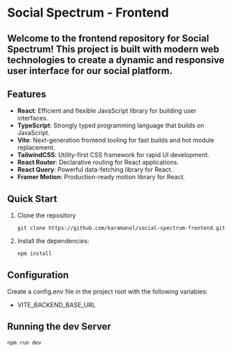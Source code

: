 # Social Spectrum - Frontend

## Welcome to the frontend repository for Social Spectrum! This project is built with modern web technologies to create a dynamic and responsive user interface for our social platform.

## Features

- **React**: Efficient and flexible JavaScript library for building user interfaces.
- **TypeScript**: Strongly typed programming language that builds on JavaScript.
- **Vite**: Next-generation frontend tooling for fast builds and hot module replacement.
- **TailwindCSS**: Utility-first CSS framework for rapid UI development.
- **React Router**: Declarative routing for React applications.
- **React Query**: Powerful data-fetching library for React.
- **Framer Motion**: Production-ready motion library for React.

## Quick Start

1. Clone the repository

   ```
   git clone https://github.com/karamanol/social-spectrum-frontend.git
   ```

2. Install the dependencies:

   ```
   npm install
   ```

## Configuration

Create a config.env file in the project root with the following variables:

- VITE_BACKEND_BASE_URL

## Running the dev Server

```
npm run dev
```
